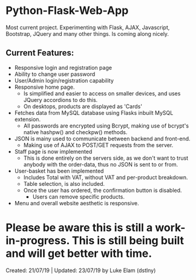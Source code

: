 # Python-Flask-Web-App
Most current project. Experimenting with Flask, AJAX, Javascript, Bootstrap, JQuery and many other things. Is coming along nicely.

## Current Features:
- Responsive login and registration page
- Ability to change user password
- User/Admin login/registration capability
- Responsive home page. 
  - Is simplified and easier to access on smaller devices, and uses JQuery accordions to do this.
  - On desktops, products are displayed as 'Cards'
- Fetches data from MySQL database using Flasks inbuilt MySQL extension.
  - All passwords are encrypted using Bcrypt, making use of bcrypt's native hashpw() and checkpw() methods.
- JSON is mainy used to communicate between backend and front-end.
  - Making use of AJAX to POST/GET requests from the server.
- Staff page is now implemented
  - This is done entirely on the servers side, as we don't want to trust anybody with the order-data, thus no JSON is sent to or from.
- User-basket has been implemented
  - Includes Total with VAT, without VAT and per-product breakdown.
  - Table selection, is also included.
  - Once the user has ordered, the confirmation button is disabled.
    - Users can remove specific products.
- Menu and overall website aesthetic is responsive.
  
 # Please be aware this is still a work-in-progress. This is still being built and will get better with time.
 
 Created: 21/07/19 | Updated: 23/07/19 by Luke Elam (dstlny)
